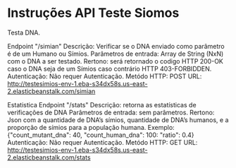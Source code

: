 # Instruções API Teste Siomos

Testa DNA.

Endpoint "/simian"
Descrição: Verificar se o DNA enviado como parâmetro é de um Humano ou Símios.
Parâmetros de entrada: Array de String (NxN) com o DNA a ser testado.
Rertono: será retornado o codigo HTTP 200-OK caso o DNA seja de um Símios caso contrário HTTP 403-FORBIDDEN.
Autenticação: Não requer Autenticação.
Metódo HTTP: POST
URL: http://testesimios-env-1.eba-s34dx58s.us-east-2.elasticbeanstalk.com/simian

Estatistica
Endpoint "/stats"
Descrição: retorna as estatísticas de verificações de DNA
Parâmetros de entrada: sem parâmetros.
Rertono: Json com a quantidade de DNA’s símios, quantidade de DNA’s humanos, e a proporção de símios para a população humana.
Exemplo: {"count_mutant_dna": 40, "count_human_dna": 100: "ratio": 0.4}
Autenticação: Não requer Autenticação.
Metódo HTTP: GET
URL: http://testesimios-env-1.eba-s34dx58s.us-east-2.elasticbeanstalk.com/stats